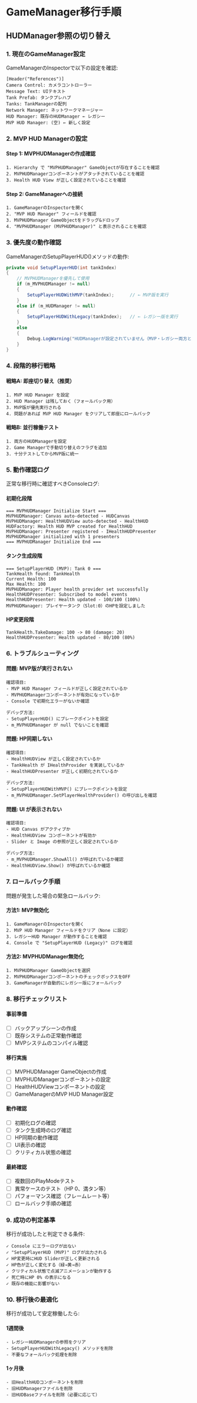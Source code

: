 # GameManager移行手順

## HUDManager参照の切り替え

### 1. 現在のGameManager設定

GameManagerのInspectorで以下の設定を確認:

```
[Header("References")]
Camera Control: カメラコントローラー
Message Text: UIテキスト  
Tank Prefab: タンクプレハブ
Tanks: TankManagerの配列
Network Manager: ネットワークマネージャー
HUD Manager: 既存のHUDManager ← レガシー
MVP HUD Manager: (空) ← 新しく設定
```

### 2. MVP HUD Managerの設定

#### Step 1: MVPHUDManagerの作成確認
```
1. Hierarchy で "MVPHUDManager" GameObjectが存在することを確認
2. MVPHUDManagerコンポーネントがアタッチされていることを確認
3. Health HUD View が正しく設定されていることを確認
```

#### Step 2: GameManagerへの接続
```
1. GameManagerのInspectorを開く
2. "MVP HUD Manager" フィールドを確認
3. MVPHUDManager GameObjectをドラッグ&ドロップ
4. "MVPHUDManager (MVPHUDManager)" と表示されることを確認
```

### 3. 優先度の動作確認

GameManagerのSetupPlayerHUD()メソッドの動作:

```csharp
private void SetupPlayerHUD(int tankIndex)
{
    // MVPHUDManagerを優先して使用
    if (m_MVPHUDManager != null)
    {
        SetupPlayerHUDWithMVP(tankIndex);      // ← MVP版を実行
    }
    else if (m_HUDManager != null)
    {
        SetupPlayerHUDWithLegacy(tankIndex);   // ← レガシー版を実行
    }
    else
    {
        Debug.LogWarning("HUDManagerが設定されていません（MVP・レガシー両方とも）");
    }
}
```

### 4. 段階的移行戦略

#### 戦略A: 即座切り替え（推奨）
```
1. MVP HUD Manager を設定
2. HUD Manager は残しておく（フォールバック用）
3. MVP版が優先実行される
4. 問題があれば MVP HUD Manager をクリアして即座にロールバック
```

#### 戦略B: 並行稼働テスト
```
1. 両方のHUDManagerを設定
2. Game Managerで手動切り替えのフラグを追加
3. 十分テストしてからMVP版に統一
```

### 5. 動作確認ログ

正常な移行時に確認すべきConsoleログ:

#### 初期化段階
```
=== MVPHUDManager Initialize Start ===
MVPHUDManager: Canvas auto-detected - HUDCanvas
MVPHUDManager: HealthHUDView auto-detected - HealthHUD
HUDFactory: Health HUD MVP created for HealthHUD
MVPHUDManager: Presenter registered - IHealthHUDPresenter
MVPHUDManager initialized with 1 presenters
=== MVPHUDManager Initialize End ===
```

#### タンク生成段階
```
=== SetupPlayerHUD (MVP): Tank 0 ===
TankHealth found: TankHealth
Current Health: 100
Max Health: 100
MVPHUDManager: Player health provider set successfully
HealthHUDPresenter: Subscribed to model events
HealthHUDPresenter: Health updated - 100/100 (100%)
MVPHUDManager: プレイヤータンク（Slot:0）のHPを設定しました
```

#### HP変更段階
```
TankHealth.TakeDamage: 100 -> 80 (damage: 20)
HealthHUDPresenter: Health updated - 80/100 (80%)
```

### 6. トラブルシューティング

#### 問題: MVP版が実行されない
```
確認項目:
- MVP HUD Manager フィールドが正しく設定されているか
- MVPHUDManagerコンポーネントが有効になっているか
- Console で初期化エラーがないか確認

デバッグ方法:
- SetupPlayerHUD() にブレークポイントを設定
- m_MVPHUDManager が null でないことを確認
```

#### 問題: HP同期しない
```
確認項目:
- HealthHUDView が正しく設定されているか
- TankHealth が IHealthProvider を実装しているか
- HealthHUDPresenter が正しく初期化されているか

デバッグ方法:
- SetupPlayerHUDWithMVP() にブレークポイントを設定
- m_MVPHUDManager.SetPlayerHealthProvider() の呼び出しを確認
```

#### 問題: UI が表示されない
```
確認項目:
- HUD Canvas がアクティブか
- HealthHUDView コンポーネントが有効か
- Slider と Image の参照が正しく設定されているか

デバッグ方法:
- m_MVPHUDManager.ShowAll() が呼ばれているか確認
- HealthHUDView.Show() が呼ばれているか確認
```

### 7. ロールバック手順

問題が発生した場合の緊急ロールバック:

#### 方法1: MVP無効化
```
1. GameManagerのInspectorを開く
2. MVP HUD Manager フィールドをクリア（None に設定）
3. レガシーHUD Manager が動作することを確認
4. Console で "SetupPlayerHUD (Legacy)" ログを確認
```

#### 方法2: MVPHUDManager無効化
```
1. MVPHUDManager GameObjectを選択
2. MVPHUDManagerコンポーネントのチェックボックスをOFF
3. GameManagerが自動的にレガシー版にフォールバック
```

### 8. 移行チェックリスト

#### 事前準備
- [ ] バックアップシーンの作成
- [ ] 既存システムの正常動作確認
- [ ] MVPシステムのコンパイル確認

#### 移行実施
- [ ] MVPHUDManager GameObjectの作成
- [ ] MVPHUDManagerコンポーネントの設定
- [ ] HealthHUDViewコンポーネントの設定
- [ ] GameManagerのMVP HUD Manager設定

#### 動作確認
- [ ] 初期化ログの確認
- [ ] タンク生成時のログ確認
- [ ] HP同期の動作確認
- [ ] UI表示の確認
- [ ] クリティカル状態の確認

#### 最終確認
- [ ] 複数回のPlayModeテスト
- [ ] 異常ケースのテスト（HP 0、満タン等）
- [ ] パフォーマンス確認（フレームレート等）
- [ ] ロールバック手順の確認

### 9. 成功の判定基準

移行が成功したと判定できる条件:

```
✓ Console にエラーログが出ない
✓ "SetupPlayerHUD (MVP)" ログが出力される
✓ HP変更時にHUD Sliderが正しく更新される
✓ HP色が正しく変化する（緑→黄→赤）
✓ クリティカル状態で点滅アニメーションが動作する
✓ 死亡時にHP 0% の表示になる
✓ 既存の機能に影響がない
```

### 10. 移行後の最適化

移行が成功して安定稼働したら:

#### 1週間後
```
- レガシーHUDManagerの参照をクリア
- SetupPlayerHUDWithLegacy() メソッドを削除
- 不要なフォールバック処理を削除
```

#### 1ヶ月後
```
- 旧HealthHUDコンポーネントを削除
- 旧HUDManagerファイルを削除
- 旧HUDBaseファイルを削除（必要に応じて）
```